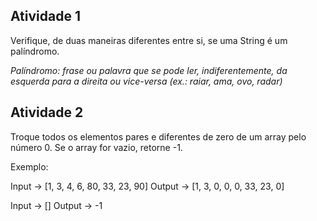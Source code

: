 ## Atividade 1

Verifique, de duas maneiras diferentes entre si, se uma String é um palíndromo.

_Palíndromo: frase ou palavra que se pode ler, indiferentemente, da esquerda para a direita ou vice-versa
(ex.: raiar, ama, ovo, radar)_

## Atividade 2

Troque todos os elementos pares e diferentes de zero de um array pelo número 0.
Se o array for vazio, retorne -1.

Exemplo:

Input -> [1, 3, 4, 6, 80, 33, 23, 90]
Output -> [1, 3, 0, 0, 0, 33, 23, 0]

Input -> []
Output -> -1
